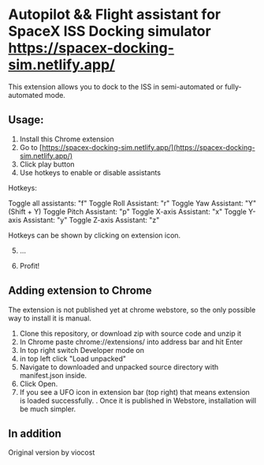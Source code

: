 # Autopilot && Flight assistant for SpaceX ISS Docking simulator https://spacex-docking-sim.netlify.app/

This extension allows you to dock to the ISS in semi-automated or
fully-automated mode.

## Usage:

1. Install this Chrome extension
2. Go to [https://spacex-docking-sim.netlify.app/](https://spacex-docking-sim.netlify.app/)
3. Click play button
4. Use hotkeys to enable or disable assistants


Hotkeys:

Toggle all assistants:   "f"
Toggle Roll Assistant:   "r"
Toggle Yaw Assistant:    "Y" (Shift + Y)
Toggle Pitch Assistant:  "p"
Toggle X-axis Assistant: "x"
Toggle Y-axis Assistant: "y"
Toggle Z-axis Assistant: "z"

Hotkeys can be shown by clicking on extension icon.

5. ...

6. Profit!


## Adding extension to Chrome
The extension is not published yet at chrome webstore,
so the only possible way to install it is manual.

1. Clone this repository, or download zip with source code and unzip it
2. In Chrome paste chrome://extensions/ into address bar and hit Enter
3. In top right switch Developer mode on
4. in top left click "Load unpacked"
5. Navigate to downloaded and unpacked source directory with manifest.json inside.
6. Click Open.
7. If you see a UFO icon in extension bar (top right) that means extension is
   loaded successfully.
. Once it is published in Webstore, installation will be much simpler.

## In addition
Original version by viocost
